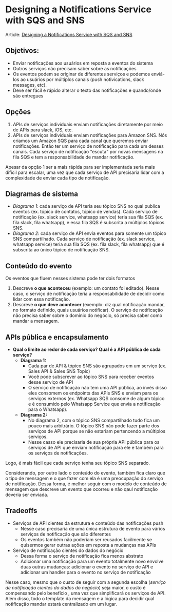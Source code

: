# Designing a Notifications Service with SQS and SNS

Article: [Designing a Notifications Service with SQS and SNS](https://itnext.io/designing-a-notifications-service-with-sqs-and-sns-176adad42fa1)

## Objetivos:

- Enviar notificações aos usuários em reposta a eventos do sistema
- Outros serviços não precisam saber sobre as notificações
- Os eventos podem se originar de diferentes serviços e podemos enviá-los ao usuários por múltiplos canais (push notivications, slack messages, etc).
- Deve ser fácil e rápido alterar o texto das notificações e quando/onde são entregues

## Opções

1. APIs de serviços individuais enviam notificações diretamente por meio de APIs  para slack, iOS, etc.
2. APIs de serviços individuais enviam notificações para Amazon SNS. Nós criamos um Amazon SQS para cada canal que queremos enviar notificações. Então ter um serviço de notificação para cada um desses canais. Cada serviço de notificação "escuta" por novas mensagens na fila SQS e tem a responsabilidade de mandar notificação.

Apesar da opção 1 ser a mais rápida para ser implementada seria mais difícil para escalar, uma vez que cada serviço de API precisaria lidar com a complexidade de enviar cada tipo de notificação.

## Diagramas de sistema

- *Diagrama 1*: cada serviço de API teria seu tópico SNS no qual publica eventos (ex. tópico de contatos, tópico de vendas). Cada serviço de notificação (ex. slack service, whatsapp service) teria sua fila SQS (ex. fila slack, fila whatsapp), e essa fila SQS é subscrita a múltiplos tópicos SNS.
- *Diagrama 2*: cada serviço de API envia eventos para somente um tópico SNS compartilhado. Cada serviço de notificação (ex. slack service, whatsapp service) teria sua fila SQS (ex. fila slack, fila whatsapp) que é subscrita ao único tópico de notificação SNS.

## Conteúdo do evento

Os eventos que fluem nesses sistema pode ter dois formatos

1. Descreve **o que aconteceu** (exemplo: um contato foi editado). Nesse caso, o serviço de notificação teria a responsabilidade de decidir como lidar com essa notificação.
2. Descreve **o que deve acontecer** (exemplo: diz qual notificação mandar, no formato definido, quais usuários notificar). O serviço de notificação não precisa saber sobre o domínio do negócio, só precisa saber como mandar a mensagem.

## APIs pública e encapsulamento

- **Qual o limite ao redor de cada serviço? Qual é a API pública de cada serviço?**
  - **Diagrama 1:**
    - Cada par de API & tópico SNS são agrupados em um serviço (ex. Sales API & Sales SNS Topic)
    - Você pode subscrever ao tópico SNS para receber eventos desse serviço de API
    - O serviço de notificação não tem uma API pública, ao invés disso eles consomem os endpoints das APIs SNS e enviam para os serviços externos (ex. Whatsapp SQS consome de algum tópico e é consumido pelo Whatsapp Service que envia a notificação para o Whatsapp).
  - **Diagrama 2:**
    - No diagrama 2, com o tópico SNS compartilhado tudo fica um pouco mais arbitrário. O tópico SNS não pode fazer parte dos serviços de API porque se não estariam pertencendo a múltiplos serviços.
    - Nesse casso ele precisaria de sua própria API pública para os serviços de API que enviam notificação para ele e também para os serviços de notificações.

Logo, é mais fácil que cada serviço tenha seu tópico SNS separado.

Considerando, por outro lado o conteúdo do evento, também fica claro que o tipo de mensagem e o que fazer com ela é uma preocupação do serviço de notificação. Dessa forma, é melhor seguir com o modelo de conteúdo de mensagem que descreve um evento que ocorreu e não qaul notificação deveria ser enviada.

## Tradeoffs

- Serviços de API cientes da estrutura e conteúdo das notificações push
  - Nesse caso precisaria de uma única estrutura de evento para vários serviços de notificação que são diferentes
  - Os eventos também não poderiam ser reusados facilmente se quisermos gerar outras ações em reposta a mudanças nas APIs
- Serviço de notificação cientes do dados do negócio
  - Dessa forma o serviço de notificação fica menos abstrato
  - Adicionar uma notificação para um evento totalmente novo envolve duas outras mudanças: adicionar o evento no serviço de API e adicionar um handler para o evento no serviço de notificação

Nesse caso, mesmo que o custo de seguir com a segunda escolha (*serviço de notificação cientes do dados do negócio*) seja maior, o custo é compensando pelo benefício , uma vez que simplificará os serviços de API. Além disso, todo o template da mensagem e a lógica para decidir qual notificação mandar estará centralizado em um lugar.
